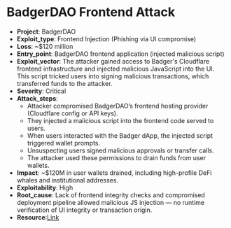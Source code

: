 # BadgerDAO Frontend Attack 

- **Project**: BadgerDAO
- **Exploit_type**: Frontend Injection (Phishing via UI compromise)
- **Loss**: ~$120 million
- **Entry_point**: BadgerDAO frontend application (injected malicious script)
- **Exploit_vector**: The attacker gained access to Badger's Cloudflare frontend infrastructure and injected malicious JavaScript into the UI. This script tricked users into signing malicious transactions, which transferred funds to the attacker.
- **Severity**: Critical
- **Attack_steps**:
    - Attacker compromised BadgerDAO’s frontend hosting provider (Cloudflare config or API keys).
    - They injected a malicious script into the frontend code served to users.
    - When users interacted with the Badger dApp, the injected script triggered wallet prompts.
    - Unsuspecting users signed malicious approvals or transfer calls.
    - The attacker used these permissions to drain funds from user wallets.
- **Impact**: ~$120M in user wallets drained, including high-profile DeFi whales and institutional addresses.
- **Exploitability**: High
- **Root_cause**: Lack of frontend integrity checks and compromised deployment pipeline allowed malicious JS injection — no runtime verification of UI integrity or transaction origin.
- **Resource**:[Link](https://www.vidma.io/blog/the-badger-hack-a-120-million-lesson-in-front-end-security)